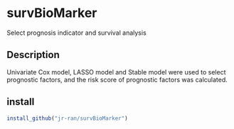 # survBioMarker
Select prognosis indicator and survival analysis
## Description 
Univariate Cox model, LASSO model and Stable model were used to select prognostic factors, and the risk score of prognostic factors was calculated.
## install
```r
install_github("jr-ran/survBioMarker")
```
